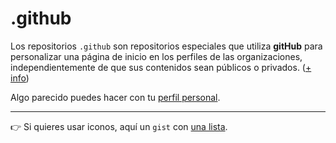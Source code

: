 # .github

Los repositorios `.github` son repositorios especiales que utiliza **gitHub** para personalizar una página de inicio en los perfiles de las organizaciones, independientemente de que sus contenidos sean públicos o privados. ([+ info](https://docs.github.com/es/organizations/collaborating-with-groups-in-organizations/customizing-your-organizations-profile))

Algo parecido puedes hacer con tu [perfil personal](https://docs.github.com/es/account-and-profile/setting-up-and-managing-your-github-profile/customizing-your-profile/managing-your-profile-readme).

---

:point_right: Si quieres usar iconos, aquí un `gist` con [una lista](https://gist.github.com/rxaviers/7360908).
